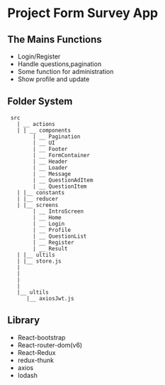 # Project Form Survey App

## The Mains Functions

- Login/Register
- Handle questions,pagination
- Some function for administration
- Show profile and update

## Folder System

```
 src
   | __ actions
   | | __ components
        | __ Pagination
        | __ UI
        | __ Footer
        | __ FormContainer
        | __ Header
        | __ Loader
        | __ Message
        | __ QuestionAdItem
        | __ QuestionItem
   | |__ constants
   | |__ reducer
   | |__ screens
        | __ IntroScreen
        | __ Home
        | __ Login
        | __ Profile
        | __ QuestionList
        | __ Register
        | __ Result
   | |__ ultils
   | |__ store.js
   |
   |
   |
   |
   |__ ultils
      |__ axiosJwt.js
```

## Library

- React-bootstrap
- React-router-dom(v6)
- React-Redux
- redux-thunk
- axios
- lodash
